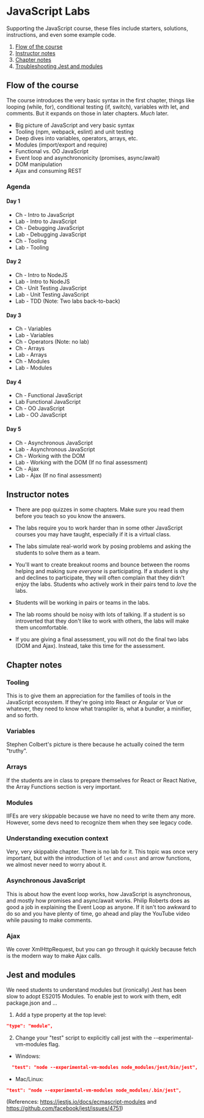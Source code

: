 # JavaScript Labs
Supporting the JavaScript course, these files include starters, solutions, instructions, and even some example code.

1. [Flow of the course](flow_of_the_course)
2. [Instructor notes](instructor_notes)
3. [Chapter notes](chapter_notes)
2. [Troubleshooting Jest and modules](jest_and_modules)

## Flow of the course
The course introduces the very basic syntax in the first chapter, things like looping (while, for), conditional testing (if, switch), variables with let, and comments. But it expands on those in later chapters. *Much* later.

- Big picture of JavaScript and very basic syntax
- Tooling (npm, webpack, eslint) and unit testing
- Deep dives into variables, operators, arrays, etc.
- Modules (import/export and require)
- Functional vs. OO JavaScript
- Event loop and asynchrononicity (promises, async/await)
- DOM manipulation
- Ajax and consuming REST 

### Agenda
#### Day 1
- Ch - Intro to JavaScript
- Lab - Intro to JavaScript
- Ch - Debugging JavaScript
- Lab - Debugging JavaScript
- Ch - Tooling
- Lab - Tooling
#### Day 2
- Ch - Intro to NodeJS
- Lab - Intro to NodeJS
- Ch - Unit Testing JavaScript
- Lab - Unit Testing JavaScript
- Lab - TDD (Note: Two labs back-to-back)
#### Day 3
- Ch - Variables
- Lab - Variables
- Ch - Operators (Note: no lab)
- Ch - Arrays
- Lab - Arrays
- Ch - Modules
- Lab - Modules
#### Day 4
- Ch - Functional JavaScript
- Lab Functional JavaScript
- Ch - OO JavaScript
- Lab - OO JavaScript
#### Day 5
- Ch - Asynchronous JavaScript
- Lab - Asynchronous JavaScript
- Ch - Working with the DOM
- Lab - Working with the DOM (If no final assessment)
- Ch - Ajax
- Lab - Ajax (If no final assessment)

## Instructor notes
- There are pop quizzes in some chapters. Make sure you read them before you teach so you know the answers.
- The labs require you to work harder than in some other JavaScript courses you may have taught, especially if it is a virtual class. 
- The labs simulate real-world work by posing problems and asking the students to solve them as a team.
- You'll want to create breakout rooms and bounce between the rooms helping and making sure *everyone* is participating. If a student is shy and declines to participate, they will often complain that they didn't enjoy the labs. Students who actively work in their pairs tend to *love* the labs.

- Students will be working in pairs or teams in the labs.
- The lab rooms should be noisy with lots of talking. If a student is so introverted that they don't like to work with others, the labs will make them uncomfortable.
- If you are giving a final assessment, you will not do the final two labs (DOM and Ajax). Instead, take this time for the assessment.

## Chapter notes

### Tooling
This is to give them an appreciation for the families of tools in the JavaScript ecosystem. If they're going into React or Angular or Vue or whatever, they need to know what transpiler is, what a bundler, a minifier, and so forth.

### Variables
Stephen Colbert's picture is there because he actually coined the term "truthy".

### Arrays
If the students are in class to prepare themselves for React or React Native, the Array Functions section is very important.

### Modules
IIFEs are very skippable because we have no need to write them any more. However, some devs need to recognize them when they see legacy code.

### Understanding execution context
Very, very skippable chapter. There is no lab for it. This topic was once very important, but with the introduction of `let` and `const` and arrow functions, we almost never need to worry about it.

### Asynchronous JavaScript
This is about how the event loop works, how JavaScript is asynchronous, and mostly how promises and async/await works.
Philip Roberts does as good a job in explaining the Event Loop as anyone. If it isn't too awkward to do so and you have plenty of time, go ahead and play the YouTube video while pausing to make comments.

### Ajax
We cover XmlHttpRequest, but you can go through it quickly because fetch is the modern way to make Ajax calls.

## Jest and modules
We need students to understand modules but (ironically) Jest has been slow to adopt ES2015 Modules. To enable jest to work with them, edit package.json and ...

1. Add a type property at the top level:
```json
"type": "module",
```
2. Change your "test" script to explicitly call jest with the --experimental-vm-modules flag.
  - Windows:
```json
  "test": "node --experimental-vm-modules node_modules/jest/bin/jest",
```
  - Mac/Linux:
  ```json
  "test": "node --experimental-vm-modules node_modules/.bin/jest",
  ```
(References: https://jestjs.io/docs/ecmascript-modules and https://github.com/facebook/jest/issues/4751)

